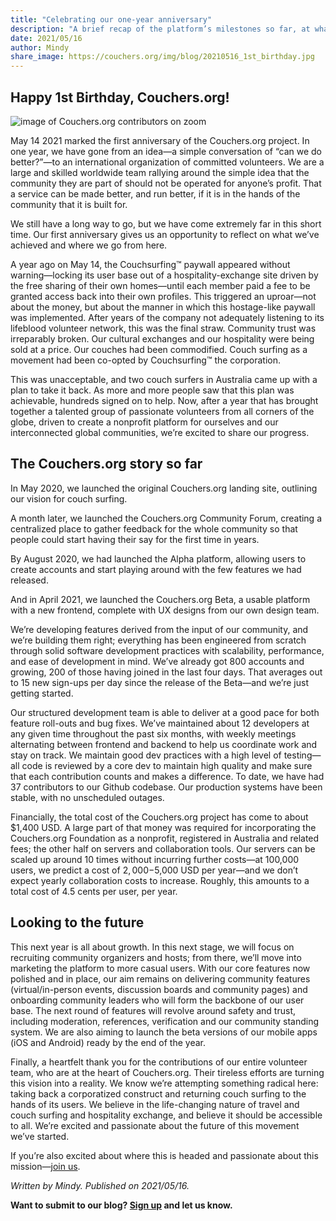 ```yaml
---
title: "Celebrating our one-year anniversary"
description: "A brief recap of the platform’s milestones so far, at what we hope to achieve over the next 12 months."
date: 2021/05/16
author: Mindy
share_image: https://couchers.org/img/blog/20210516_1st_birthday.jpg
---
```


## Happy 1st Birthday, Couchers.org!

![image of Couchers.org contributors on zoom](/img/blog/20210516_1st_birthday.jpg)

May 14 2021 marked the first anniversary of the Couchers.org project. In one year, we have gone from an idea—a simple conversation of “can we do better?”—to an international organization of committed volunteers. We are a large and skilled worldwide team rallying around the simple idea that the community they are part of should not be operated for anyone’s profit. That a service can be made better, and run better, if it is in the hands of the community that it is built for.

We still have a long way to go, but we have come extremely far in this short time. Our first anniversary gives us an opportunity to reflect on what we’ve achieved and where we go from here.

A year ago on May 14, the Couchsurfing™ paywall appeared without warning—locking its user base out of a hospitality-exchange site driven by the free sharing of their own homes—until each member paid a fee to be granted access back into their own profiles. This triggered an uproar—not about the money, but about the manner in which this hostage-like paywall was implemented. After years of the company not adequately listening to  its lifeblood volunteer network, this was the final straw. Community trust was irreparably broken. Our cultural exchanges and our hospitality were being sold at a price. Our couches had been commodified. Couch surfing as a movement had been co-opted by Couchsurfing™ the corporation.

This was unacceptable, and two couch surfers in Australia came up with a plan to take it back. As more and more people saw that this plan was achievable, hundreds signed on to help. Now, after a year that has brought together a talented group of passionate volunteers from all corners of the globe, driven to create a nonprofit platform for ourselves and our interconnected global communities, we’re excited to share our progress. 

## The Couchers.org story so far

In May 2020, we launched the original Couchers.org landing site, outlining our vision for couch surfing.

A month later, we launched the Couchers.org Community Forum, creating a centralized place to gather feedback for the whole community so that people could start having their say for the first time in years.

By August 2020, we had launched the Alpha platform, allowing users to create accounts and start playing around with the few features we had released.

And in April 2021, we launched the Couchers.org Beta, a usable platform with a new frontend, complete with UX designs from our own design team.

We’re developing features derived from the input of our community, and we’re building them right; everything has been engineered from scratch through solid software development practices with scalability, performance, and ease of development in mind. We’ve already got 800 accounts and growing, 200 of those having joined in the last four days. That averages out to 15 new sign-ups per day since the release of the Beta—and we’re just getting started. 

Our structured development team is able to deliver at a good pace for both feature roll-outs and bug fixes. We’ve maintained about 12 developers at any given time throughout the past six months, with weekly meetings alternating between frontend and backend to help us coordinate work and stay on track. We maintain good dev practices with a high level of testing—all code is reviewed by a core dev to maintain high quality and make sure that each contribution counts and makes a difference. To date, we have had 37 contributors to our Github codebase. Our production systems have been stable, with no unscheduled outages.

Financially, the total cost of the Couchers.org project has come to about $1,400 USD. A large part of that money was required for incorporating the Couchers.org Foundation as a nonprofit, registered in Australia and related fees; the other half on servers and collaboration tools. Our servers can be scaled up around 10 times without incurring further costs—at 100,000 users, we predict a cost of $2,000-$5,000 USD per year—and we don’t expect yearly collaboration costs to increase. Roughly, this amounts to a total cost of 4.5 cents per user, per year.

## Looking to the future

This next year is all about growth. In this next stage, we will focus on recruiting community organizers and hosts; from there, we’ll move into marketing the platform to more casual users. With our core features now polished and in place, our aim remains on delivering community features (virtual/in-person events, discussion boards and community pages) and onboarding community leaders who will form the backbone of our user base. The next round of features will revolve around safety and trust, including moderation, references, verification and our community standing system. We are also aiming to launch the beta versions of our mobile apps (iOS and Android) ready by the end of the year.

Finally, a heartfelt thank you for the contributions of our entire volunteer team, who are at the heart of Couchers.org. Their tireless efforts are turning this vision into a reality. We know we’re attempting something radical here: taking back a corporatized construct and returning couch surfing to the hands of its users. We believe in the life-changing nature of travel and couch surfing and hospitality exchange, and believe it should be accessible to all. We’re excited and passionate about the future of this movement we’ve started.

If you’re also excited about where this is headed and passionate about this mission—[join us](https://couchers.org/signup).




*Written by Mindy. Published on 2021/05/16.*

**Want to submit to our blog? [Sign up](/signup) and let us know.**
